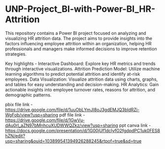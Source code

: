 # UNP-Project_BI-with-Power-BI_HR-Attrition

This repository contains a Power BI project focused on analyzing and visualizing HR attrition data. The project aims to provide insights into the factors influencing employee attrition within an organization, helping HR professionals and managers make informed decisions to improve retention strategies.

Key highlights - 
Interactive Dashboard: Explore key HR metrics and trends through interactive visualizations.
Attrition Prediction Model: Utilize machine learning algorithms to predict potential attrition and identify at-risk employees.
Data Visualization: Visualize attrition data using charts, graphs, and tables for easy understanding and decision-making.
HR Analytics: Gain actionable insights into employee turnover rates, reasons for attrition, and demographic patterns.

pbix file link - https://drive.google.com/file/d/1uuObLYmJI8oJ3gdEMJQ3bldRZi-WgFob/view?usp=sharing
pdf file link - https://drive.google.com/file/d/1GwVu-dAu0rl_aZN97bMnhcuXUDWWQZkz/view?usp=sharing
ppt canva link - https://docs.google.com/presentation/d/1G00jUf1dcIyfO2fgdpdPC1uk0FES8hZN/edit?usp=sharing&ouid=103899541394926288245&rtpof=true&sd=true
